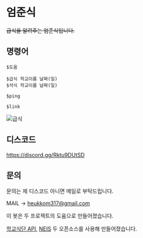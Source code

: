 # 엄준식
~~급식을 알려주는 엄준식입니다.~~

## 명령어
```
$도움

$급식 학교이름 날짜(일)
$석식 학교이름 날짜(일)

$ping

$link
```

![급식](https://user-images.githubusercontent.com/58897994/101783062-22556e00-3b3d-11eb-8c12-3b13cff9bb59.png)

## 디스코드

https://discord.gg/Rktu9DUtSD

## 문의

문의는 제 디스코드 아니면 메일로 부탁드립니다.

MAIL -> heukkom317@gmail.com

이 봇은 두 프로젝트의 도움으로 만들어졌습니다.


[학교식단 API](https://github.com/5d-jh/school-menu-api), [NEIS](https://github.com/5d-jh/neis-code-finder) 두 오픈소스를 사용해 만들어졌습니다.
